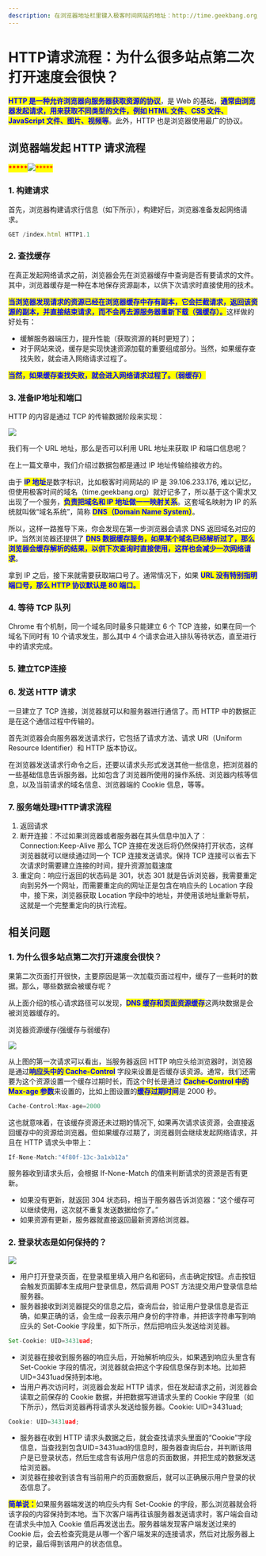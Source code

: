 ```yaml
---
description: 在浏览器地址栏里键入极客时间网站的地址：http://time.geekbang.org/index.html
---
```


# HTTP请求流程：为什么很多站点第二次打开速度会很快？

<mark style="color:blue;">**​HTTP 是一种允许浏览器向服务器获取资源的协议**</mark>，是 Web 的基础，<mark style="color:blue;">**通常由浏览器发起请求，用来获取不同类型的文件，例如 HTML 文件、CSS 文件、JavaScript 文件、图片、视频等**</mark>。此外，HTTP 也是浏览器使用最广的协议。

## 浏览器端发起 HTTP 请求流程

<mark style="color:red;">**\*\*\*\*\***</mark>![](<../.gitbook/assets/image (74) (1).png>)<mark style="color:red;">\*\*\*\*\*</mark>

### 1. 构建请求

首先，浏览器构建请求行信息（如下所示），构建好后，浏览器准备发起网络请求。

```javascript
GET /index.html HTTP1.1
```

### 2. 查找缓存

在真正发起网络请求之前，浏览器会先在浏览器缓存中查询是否有要请求的文件。其中，浏览器缓存是一种在本地保存资源副本，以供下次请求时直接使用的技术。

<mark style="color:blue;">**当浏览器发现请求的资源已经在浏览器缓存中存有副本，它会拦截请求，返回该资源的副本，并直接结束请求，而不会再去源服务器重新下载（强缓存）。**</mark>这样做的好处有：

* 缓解服务器端压力，提升性能（获取资源的耗时更短了）；
* 对于网站来说，缓存是实现快速资源加载的重要组成部分。当然，如果缓存查找失败，就会进入网络请求过程了。

<mark style="color:blue;">**当然，如果缓存查找失败，就会进入网络请求过程了。（弱缓存）**</mark>

### 3. 准备IP地址和端口

HTTP 的内容是通过 TCP 的传输数据阶段来实现：

![](<../.gitbook/assets/image (75) (1).png>)

我们有一个 URL 地址，那么是否可以利用 URL 地址来获取 IP 和端口信息呢？

在上一篇文章中，我们介绍过数据包都是通过 IP 地址传输给接收方的。

由于 <mark style="color:blue;">**IP 地址**</mark>是数字标识，比如极客时间网站的 IP 是 39.106.233.176, 难以记忆，但使用极客时间的域名（time.geekbang.org）就好记多了，所以基于这个需求又出现了一个服务，<mark style="color:blue;">**负责把域名和 IP 地址做一一映射关系**</mark>。这套域名映射为 IP 的系统就叫做“域名系统”，简称 <mark style="color:blue;">**DNS（Domain Name System）**</mark>。

所以，这样一路推导下来，你会发现在第一步浏览器会请求 DNS 返回域名对应的 IP。当然浏览器还提供了 <mark style="color:blue;">**DNS 数据缓存服务，如果某个域名已经解析过了，那么浏览器会缓存解析的结果，以供下次查询时直接使用，这样也会减少一次网络请求**</mark>。

拿到 IP 之后，接下来就需要获取端口号了。通常情况下，如果 <mark style="color:blue;">**URL 没有特别指明端口号，那么 HTTP 协议默认是 80 端口。**</mark>

### 4. 等待 TCP 队列

Chrome 有个机制，同一个域名同时最多只能建立 6 个 TCP 连接，如果在同一个域名下同时有 10 个请求发生，那么其中 4 个请求会进入排队等待状态，直至进行中的请求完成。

### 5. 建立TCP连接

### 6. 发送 HTTP 请求

一旦建立了 TCP 连接，浏览器就可以和服务器进行通信了。而 HTTP 中的数据正是在这个通信过程中传输的。

首先浏览器会向服务器发送请求行，它包括了请求方法、请求 URI（Uniform Resource Identifier）和 HTTP 版本协议。

在浏览器发送请求行命令之后，还要以请求头形式发送其他一些信息，把浏览器的一些基础信息告诉服务器。比如包含了浏览器所使用的操作系统、浏览器内核等信息，以及当前请求的域名信息、浏览器端的 Cookie 信息，等等。

### 7. 服务端处理HTTP请求流程

1. 返回请求
2. 断开连接：不过如果浏览器或者服务器在其头信息中加入了：Connection:Keep-Alive 那么 TCP 连接在发送后将仍然保持打开状态，这样浏览器就可以继续通过同一个 TCP 连接发送请求。保持 TCP 连接可以省去下次请求时需要建立连接的时间，提升资源加载速度
3. 重定向：响应行返回的状态码是 301，状态 301 就是告诉浏览器，我需要重定向到另外一个网址，而需要重定向的网址正是包含在响应头的 Location 字段中，接下来，浏览器获取 Location 字段中的地址，并使用该地址重新导航，这就是一个完整重定向的执行流程。

## 相关问题

### 1. 为什么很多站点第二次打开速度会很快？

果第二次页面打开很快，主要原因是第一次加载页面过程中，缓存了一些耗时的数据。那么，哪些数据会被缓存呢？

从上面介绍的核心请求路径可以发现，<mark style="color:blue;">**DNS 缓存和页面资源缓存**</mark>这两块数据是会被浏览器缓存的。

浏览器资源缓存(强缓存与弱缓存)

![](<../.gitbook/assets/image (69) (1).png>)

从上图的第一次请求可以看出，当服务器返回 HTTP 响应头给浏览器时，浏览器是通过<mark style="color:blue;">**响应头中的 Cache-Control**</mark> 字段来设置是否缓存该资源。通常，我们还需要为这个资源设置一个缓存过期时长，而这个时长是通过 <mark style="color:blue;">**Cache-Control 中的 Max-age 参数**</mark>来设置的，比如上图设置的<mark style="color:blue;">**缓存过期时间**</mark>是 2000 秒。

```javascript
Cache-Control:Max-age=2000
```

这也就意味着，在该缓存资源还未过期的情况下, 如果再次请求该资源，会直接返回缓存中的资源给浏览器。但如果缓存过期了，浏览器则会继续发起网络请求，并且在 HTTP 请求头中带上：

```javascript
If-None-Match:"4f80f-13c-3a1xb12a"
```

服务器收到请求头后，会根据 If-None-Match 的值来判断请求的资源是否有更新。

* 如果没有更新，就返回 304 状态码，相当于服务器告诉浏览器：“这个缓存可以继续使用，这次就不重复发送数据给你了。”
* 如果资源有更新，服务器就直接返回最新资源给浏览器。

### 2. 登录状态是如何保持的？

![](<../.gitbook/assets/image (82) (1).png>)

* 用户打开登录页面，在登录框里填入用户名和密码，点击确定按钮。点击按钮会触发页面脚本生成用户登录信息，然后调用 POST 方法提交用户登录信息给服务器。
* 服务器接收到浏览器提交的信息之后，查询后台，验证用户登录信息是否正确，如果正确的话，会生成一段表示用户身份的字符串，并把该字符串写到响应头的 Set-Cookie 字段里，如下所示，然后把响应头发送给浏览器。

```javascript
Set-Cookie: UID=3431uad;
```

* 浏览器在接收到服务器的响应头后，开始解析响应头，如果遇到响应头里含有 Set-Cookie 字段的情况，浏览器就会把这个字段信息保存到本地。比如把UID=3431uad保持到本地。
* 当用户再次访问时，浏览器会发起 HTTP 请求，但在发起请求之前，浏览器会读取之前保存的 Cookie 数据，并把数据写进请求头里的 Cookie 字段里（如下所示），然后浏览器再将请求头发送给服务器。Cookie: UID=3431uad;

```javascript
Cookie: UID=3431uad;
```

* 服务器在收到 HTTP 请求头数据之后，就会查找请求头里面的“Cookie”字段信息，当查找到包含UID=3431uad的信息时，服务器查询后台，并判断该用户是已登录状态，然后生成含有该用户信息的页面数据，并把生成的数据发送给浏览器。
* 浏览器在接收到该含有当前用户的页面数据后，就可以正确展示用户登录的状态信息了。

<mark style="color:blue;">**简单说：**</mark>如果服务器端发送的响应头内有 Set-Cookie 的字段，那么浏览器就会将该字段的内容保持到本地。当下次客户端再往该服务器发送请求时，客户端会自动在请求头中加入 Cookie 值后再发送出去。服务器端发现客户端发送过来的 Cookie 后，会去检查究竟是从哪一个客户端发来的连接请求，然后对比服务器上的记录，最后得到该用户的状态信息。
